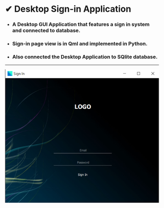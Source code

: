 # ✔ Desktop Sign-in Application
 - ### A Desktop GUI Application that features a sign in system and connected to database.<br>
 - ### Sign-in page view is in Qml and implemented in Python.<br>
 - ### Also connected the Desktop Application to SQlite database.<br>

****

<p align = "center">
	<img src = "images/1.png">
</p>